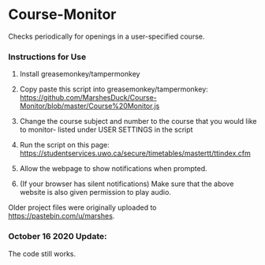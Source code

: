 # Course-Monitor
Checks periodically for openings in a user-specified course. 

### Instructions for Use

1. Install greasemonkey/tampermonkey
 
2. Copy paste this script into greasemonkey/tampermonkey: <https://github.com/MarshesDuck/Course-Monitor/blob/master/Course%20Monitor.js>
 
3. Change the course subject and number to the course that you would like to monitor- listed under USER SETTINGS in the script
 
4. Run the script on this page: <https://studentservices.uwo.ca/secure/timetables/mastertt/ttindex.cfm>

5. Allow the webpage to show notifications when prompted. 
 
6. (If your browser has silent notifications)
Make sure that the above website is also given permission to play audio.


Older project files were originally uploaded to https://pastebin.com/u/marshes.


### October 16 2020 Update: 
The code still works.
